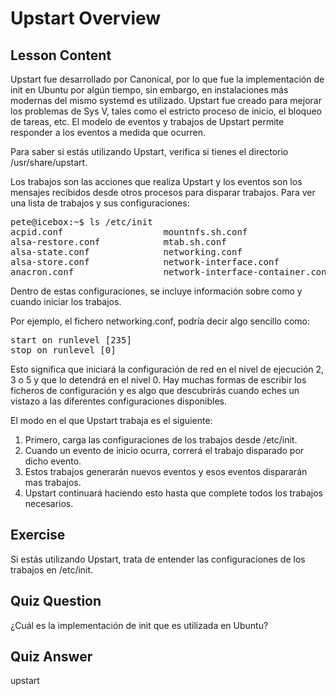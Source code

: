 # Upstart Overview

## Lesson Content

Upstart fue desarrollado por Canonical, por lo que fue la implementación de init en Ubuntu por algún tiempo, sin embargo, en instalaciones más modernas del mismo systemd es utilizado. Upstart fue creado para mejorar los problemas de Sys V, tales como el estricto proceso de inicio, el bloqueo de tareas, etc. El modelo de eventos y trabajos de Upstart permite responder a los eventos a medida que ocurren.

Para saber si estás utilizando Upstart, verifica si tienes el directorio /usr/share/upstart.

Los trabajos son las acciones que realiza Upstart y los eventos son los mensajes recibidos desde otros procesos para disparar trabajos. Para ver una lista de trabajos y sus configuraciones:

<pre>
pete@icebox:~$ ls /etc/init
acpid.conf                   mountnfs.sh.conf
alsa-restore.conf            mtab.sh.conf
alsa-state.conf              networking.conf
alsa-store.conf              network-interface.conf
anacron.conf                 network-interface-container.conf
</pre>

Dentro de estas configuraciones, se incluye información sobre como y cuando iniciar los trabajos.

Por ejemplo, el fichero networking.conf, podría decir algo sencillo como:

<pre>
start on runlevel [235]
stop on runlevel [0]
</pre>

Esto significa que iniciará la configuración de red en el nivel de ejecución 2, 3 o 5 y que lo detendrá en el nivel 0. Hay muchas formas de escribir los ficheros de configuración y es algo que descubrirás cuando eches un vistazo a las diferentes configuraciones disponibles.

El modo en el que Upstart trabaja es el siguiente:

<ol>
<li>Primero, carga las configuraciones de los trabajos desde /etc/init.</li>
<li>Cuando un evento de inicio ocurra, correrá el trabajo disparado por dicho evento.</li>
<li>Estos trabajos generarán nuevos eventos y esos eventos dispararán mas trabajos.</li>
<li>Upstart continuará haciendo esto hasta que complete todos los trabajos necesarios.</li>
</ol>

## Exercise

Si estás utilizando Upstart, trata de entender las configuraciones de los trabajos en /etc/init.

## Quiz Question

¿Cuál es la implementación de init que es utilizada en Ubuntu?

## Quiz Answer

upstart

